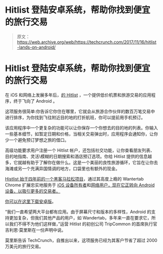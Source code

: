 # Hitlist 登陆安卓系统，帮助你找到便宜的旅行交易

> 原文：<https://web.archive.org/web/https://techcrunch.com/2017/11/16/hitlist-lands-on-android/>

# Hitlist 登陆安卓系统，帮助你找到便宜的旅行交易

在 iOS 和网络上发展多年后，[的 Hitlist](https://web.archive.org/web/20230315052236/https://play.google.com/store/apps/details?id=com.hitlistapp.android) ，一个提供低价机票和旅游交易的应用程序，终于飞向了 Android 。

这项服务很简单:你告诉它你住在哪里，它就会从旅游合作伙伴的数百万笔交易中进行排序，为你找到飞往附近目的地的打折航班，你可以提前用手机预订。

该应用程序中一个更复杂的功能可以让你保存一个你想去的目的地的列表。你输入一些基本细节，如暂定日期和价格，当相关交易弹出时，应用程序会通知你，让你少一个避免预订梦想之旅的借口。

高级功能要求用户注册一个 Hitlist 帐户，还包括社交功能，让你查看朋友列表、目的地指南、灵活\模糊的日期搜索和酒店预订选项。你给 Hitlist 提供的信息越多，它就越有助于了解你在做什么。这是一个美丽的良性旅游循环，它旨在让你去海滩或另一个充满异国情调的地方，口袋里也有额外的现金。

[Histlist 始于四年前的一个黑客马拉松项目](https://web.archive.org/web/20230315052236/https://techcrunch.com/2014/02/07/hitlist-a-smarter-flight-finder-that-saves-you-money-by-telling-you-when-to-fly-exits-beta/)，通过其高度上瘾的 Wantertab Chrome 扩展忠实地服务于 [iOS 设备所有者](https://web.archive.org/web/20230315052236/https://itunes.apple.com/us/app/hitlist/id900109792?mt=8)和[网络用户，现在它正转向 Android 设备，以吸引更多的交易者。](https://web.archive.org/web/20230315052236/https://techcrunch.com/2015/06/18/hitlist/)

[你可以在这里下载安卓版](https://web.archive.org/web/20230315052236/https://play.google.com/store/apps/details?id=com.hitlistapp.android)。

“我们一直希望两大平台都有应用。由于屏幕尺寸和版本的多样性，Android 的支持更加复杂，但我们其他产品的用户，如 Wandertab，多年来一直在要求它，所以我们不得不为他们这样做，”运营 Hitlist 的初创公司 TripCommon 的首席执行官吉利恩·莫里斯在一份声明中说。

莫里斯告诉 TechCrunch，自推出以来，这项服务已经为其客户节省了超过 2000 万美元的旅行交易。